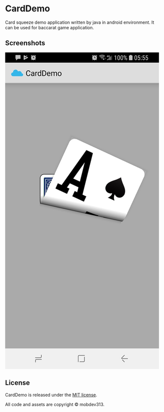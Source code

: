 # CardDemo
Card squeeze demo application written by java in android environment.
It can be used for baccarat game application.


## Screenshots
![Deck Tracker](https://github.com/mobdev313/CardDemo/blob/master/screenshot.jpg)

## License
CardDemo is released under the [MIT license](LICENSE).

All code and assets are copyright © mobdev313.
